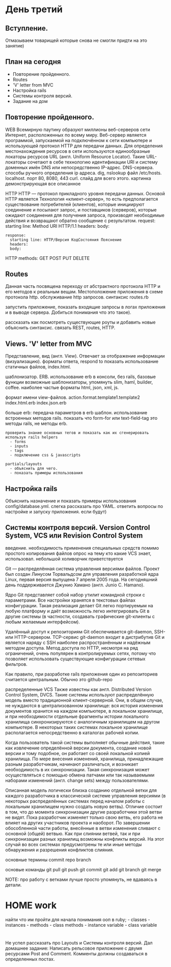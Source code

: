 # День третий

## Вступление.

Отмазываем товарищей которые снова не смогли придти на это занятие)

## План на сегодня

* Повторение пройденного.
* Routes
* 'V' letter from MVC
* Настройка rails
* Системы контроля версий.
* Задание на дом

## Повторение пройденного.
  WEB
  Всемирную паутину образуют миллионы веб-серверов сети Интернет, расположенных по всему миру. Веб-сервер является программой, запускаемой на подключённом к сети компьютере и использующей протокол HTTP для передачи данных.
  Для определения местонахождения ресурсов в сети используются единообразные локаторы ресурсов URL (англ. Uniform Resource Locator). Такие URL-локаторы сочетают в себе технологию идентификации URI и систему доменных имён DNS или непосредственно IP-адрес.
  DNS-сервера. способы ручного определения ip адреса. dig, nslookup
  файл /etc/hosts. localhost. порт 80, 8080, 443
  curl.
  слайд для всего этого. картинка демонстрирующая все описанное

  HTTP
    HTTP — протокол прикладного уровня передачи данных. Основой HTTP является Технология «клиент-сервер», то есть предполагается существование потребителей (клиентов), которые инициируют соединение и посылают запрос, и поставщиков (серверов), которые ожидают соединения для получения запроса, производят необходимые действия и возвращают обратно сообщение с результатом.
    request:
      starting line: Method URI HTTP/1.1
      headers:
      body:

    response:
      starting line: HTTP/Версия КодСостояния Пояснение
      headers:
      body:

  HTTP methods:
    GET
    POST
    PUT
    DELETE

## Routes
  Данная часть посвящена переходу от абстрактного протокола HTTP и его методов к реальным вещам. Местоположение приложения в схеме протокола http.
  обслуживание http запросов. синтаксис routes.rb

  запустить приложение, показать входящие запросы в логах приложения и в выводе сервера. Добиться понимания что это такое).

  рассказать как посмотреть существующие роуты и добавить новые
  объяснить синтаксис.
  связать REST, routes, HTTP.

## Views. 'V' letter from MVC
  Представление, вид (англ. View). Отвечает за отображение информации (визуализацию).
  форматы ответа, respond to
  показать использование статичных файлов, index.html.

  шаблонизатор.
    ERB. использование erb в консоли, без rails, базовые функции
    возможные шаблонизаторы, упомянуть slim, haml, builder, coffee.
    наиболее частые форматы html, json, xml, js.

  формат имени view-файлов.  action.format.template1.template2
    index.html.erb
    index.json.erb

  больше erb:
    передача параметров в erb шаблон.
    использование встроенных методов rails.
    показать что form-for  или text-field-tag это методы rails, не методы erb.

    проверить знание основных тегов и показать как их сгенерировать используя rails helpers
      - forms
      - inputs
      - tags
      - подключение css & javascripts

    partials/layouts
      - объяснить для чего.
      - показать примеры использования

## Настройка rails
  Объяснить назначение и показать примеры использования config/database.yml.
  слегка рассказать про YAML.
  ответить вопросы по настройке и запуску приложения. если будут)

## Системы контроля версий. Version Control System, VCS или Revision Control System
  введение. необходимость применения специальных средств помимо простого копирования файлов
  опрос на тему кто какие VCS знает, использовал. небольшой холиворчик приветствуется

  Git — распределённая система управления версиями файлов. Проект был создан Линусом Торвальдсом для управления разработкой ядра Linux, первая версия выпущена 7 апреля 2005 года. На сегодняшний день поддерживается Джунио Хамано (англ. Junio C. Hamano).

  Ядро Git представляет собой набор утилит командной строки с параметрами. Все настройки хранятся в текстовых файлах конфигурации. Такая реализация делает Git легко портируемым на любую платформу и даёт возможность легко интегрировать Git в другие системы (в частности, создавать графические git-клиенты с любым желаемым интерфейсом).

  Удалённый доступ к репозиториям Git обеспечивается git-daemon, SSH- или HTTP-сервером. TCP-сервис git-daemon входит в дистрибутив Git и является наряду с SSH наиболее распространённым и надёжным методом доступа. Метод доступа по HTTP, несмотря на ряд ограничений, очень популярен в контролируемых сетях, потому что позволяет использовать существующие конфигурации сетевых фильтров.

 Как правило, при разработке rails приложения  один из репозиториев считается центральным. Обычно это github-repo

 распределенные VCS
 Также известны как англ. Distributed Version Control System, DVCS. Такие системы используют распределённую модель вместо традиционной клиент-серверной. Они, в общем случае, не нуждаются в централизованном хранилище: вся история изменения документов хранится на каждом компьютере, в локальном хранилище, и при необходимости отдельные фрагменты истории локального хранилища синхронизируются с аналогичным хранилищем на другом компьютере. В некоторых таких системах локальное хранилище располагается непосредственно в каталогах рабочей копии.

 Когда пользователь такой системы выполняет обычные действия, такие как извлечение определённой версии документа, создание новой версии и тому подобное, он работает со своей локальной копией хранилища. По мере внесения изменений, хранилища, принадлежащие разным разработчикам, начинают различаться, и возникает необходимость в их синхронизации. Такая синхронизация может осуществляться с помощью обмена патчами или так называемыми наборами изменений (англ. change sets) между пользователями.

 Описанная модель логически близка созданию отдельной ветки для каждого разработчика в классической системе управления версиями (в некоторых распределённых системах перед началом работы с локальным хранилищем нужно создать новую ветвь). Отличие состоит в том, что до момента синхронизации другие разработчики этой ветви не видят. Пока разработчик изменяет только свою ветвь, его работа не влияет на других участников проекта и наоборот. По завершении обособленной части работы, внесённые в ветви изменения сливают с основной (общей) ветвью. Как при слиянии ветвей, так и при синхронизации разных хранилищ возможны конфликты версий. На этот случай во всех системах предусмотрены те или иные методы обнаружения и разрешения конфликтов слияния.

 основные термины
   commit
   repo
   branch

основые команды
  git pull
  git push
  git commit
  git add
  git branch
  git merge

  NOTE: про работу с ветками лучше просто упомянуть, не вдаваясь в детали.


# HOME work
  найти что им пройти для начала понимания ооп в ruby;
    - classes
    - instances
    - methods
    - class methods
    - instance variable
    - class variable


#

 Не успел рассказать про Layouts и Системы контроля версий. Дал домашнее задание:
   Написать рельсовое приложение с двумя ресурсами Post and Comment.
   Комменты должны создаваться в определенных постах.
